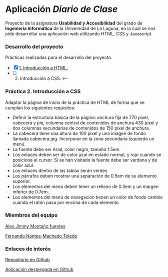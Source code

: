 # Aplicación _Diario de Clase_
Proyecto de la asignatura **Usabilidad y Accesibilidad** del grado de **Ingeniería Informática** de la Universidad de La Laguna, en la cual se nos pide desarrollar una aplicación web utilizando HTML, CSS y Javascript.

### Desarrollo del proyecto
Prácticas realizadas para el desarrollo del proyecto.
- [x] [1. Introducción a HTML.](https://github.com/DiDream/diario-clases-app/tree/3f2b7cebadf885a786ee6b4c7a00bd70b9f69de9)
- [ ] 2. Introducción a CSS. <--

### Práctica 2. Introducción a CSS

Adaptar la página de inicio de la práctica de HTML de forma que se cumplan los siguientes requisitos:

* Definir la estructura básica de la página: anchura fija de 770 píxel,  cabecera y pie, columna central de contenidos de anchura 430 píxel y dos columnas secundarias de contenidos de 150 píxel de anchura.
* La cabecera tiene una altura de 100 píxel y una imagen de fondo llamada cabecera.jpg. Incorporar en la zona secundaria izquierda un menú.
* La fuente debe ser Arial, color negro, tamaño 1.5em.
* Los enlaces deben ser de color azul en estado normal, y rojo cuando se posiciona el cursor. Si se han visitado la fuente debe ser verdana y de color azul.
* Los enlaces dentro de las tablas serán verdes.
* Los párrafos deben mostrar una separación de 0.5em de su elemento superior.
* Los elementos del menú deben tener un relleno de 0.3em y un margen inferior de 0.7em.
* Los elementos del menú de navegación tienen un color de fondo cambie cuando el ratón pasa por encima de cada elemento

### Miembros del equipo
[Alex Jimmy Montaño fuentes](https://didream.github.io)

[Fernando Nantes-Machado Toledo](https://alu100897975.github.io)

### Enlaces de interés
[Repositorio en Github](https://github.com/DiDream/diario-clases-html/tree/master)

[Aplicación desplegada en Github](https://didream.github.io/diario-clases-html/)

